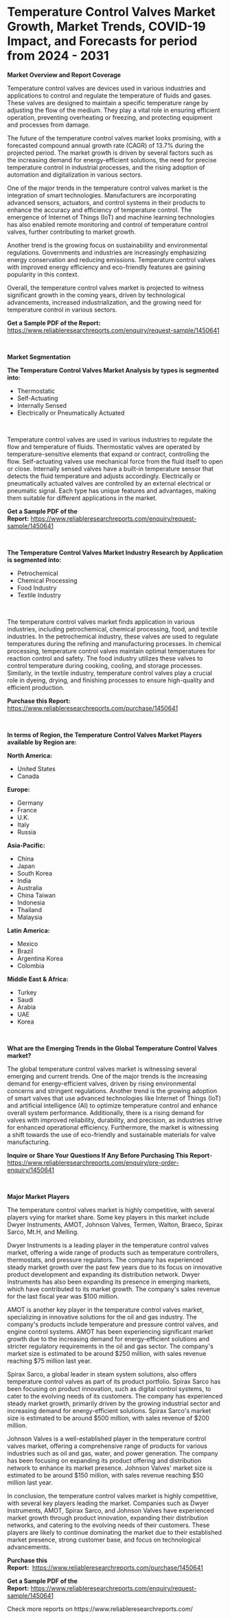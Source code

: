<p><h1>Temperature Control Valves Market Growth, Market Trends, COVID-19 Impact, and Forecasts for period from 2024 - 2031</h1></p><p><strong>Market Overview and Report Coverage</strong></p>
<p><p>Temperature control valves are devices used in various industries and applications to control and regulate the temperature of fluids and gases. These valves are designed to maintain a specific temperature range by adjusting the flow of the medium. They play a vital role in ensuring efficient operation, preventing overheating or freezing, and protecting equipment and processes from damage.</p><p>The future of the temperature control valves market looks promising, with a forecasted compound annual growth rate (CAGR) of 13.7% during the projected period. The market growth is driven by several factors such as the increasing demand for energy-efficient solutions, the need for precise temperature control in industrial processes, and the rising adoption of automation and digitalization in various sectors.</p><p>One of the major trends in the temperature control valves market is the integration of smart technologies. Manufacturers are incorporating advanced sensors, actuators, and control systems in their products to enhance the accuracy and efficiency of temperature control. The emergence of Internet of Things (IoT) and machine learning technologies has also enabled remote monitoring and control of temperature control valves, further contributing to market growth.</p><p>Another trend is the growing focus on sustainability and environmental regulations. Governments and industries are increasingly emphasizing energy conservation and reducing emissions. Temperature control valves with improved energy efficiency and eco-friendly features are gaining popularity in this context.</p><p>Overall, the temperature control valves market is projected to witness significant growth in the coming years, driven by technological advancements, increased industrialization, and the growing need for temperature control in various sectors.</p></p>
<p><strong>Get a Sample PDF of the Report:</strong> <a href="https://www.reliableresearchreports.com/enquiry/request-sample/1450641">https://www.reliableresearchreports.com/enquiry/request-sample/1450641</a></p>
<p>&nbsp;</p>
<p><strong>Market Segmentation</strong></p>
<p><strong>The Temperature Control Valves Market Analysis by types is segmented into:</strong></p>
<p><ul><li>Thermostatic</li><li>Self-Actuating</li><li>Internally Sensed</li><li>Electrically or Pneumatically Actuated</li></ul></p>
<p>&nbsp;</p>
<p><p>Temperature control valves are used in various industries to regulate the flow and temperature of fluids. Thermostatic valves are operated by temperature-sensitive elements that expand or contract, controlling the flow. Self-actuating valves use mechanical force from the fluid itself to open or close. Internally sensed valves have a built-in temperature sensor that detects the fluid temperature and adjusts accordingly. Electrically or pneumatically actuated valves are controlled by an external electrical or pneumatic signal. Each type has unique features and advantages, making them suitable for different applications in the market.</p></p>
<p><strong>Get a Sample PDF of the Report:</strong>&nbsp;<a href="https://www.reliableresearchreports.com/enquiry/request-sample/1450641">https://www.reliableresearchreports.com/enquiry/request-sample/1450641</a></p>
<p>&nbsp;</p>
<p><strong>The Temperature Control Valves Market Industry Research by Application is segmented into:</strong></p>
<p><ul><li>Petrochemical</li><li>Chemical Processing</li><li>Food Industry</li><li>Textile Industry</li></ul></p>
<p>&nbsp;</p>
<p><p>The temperature control valves market finds application in various industries, including petrochemical, chemical processing, food, and textile industries. In the petrochemical industry, these valves are used to regulate temperatures during the refining and manufacturing processes. In chemical processing, temperature control valves maintain optimal temperatures for reaction control and safety. The food industry utilizes these valves to control temperature during cooking, cooling, and storage processes. Similarly, in the textile industry, temperature control valves play a crucial role in dyeing, drying, and finishing processes to ensure high-quality and efficient production.</p></p>
<p><strong>Purchase this Report:</strong>&nbsp; <a href="https://www.reliableresearchreports.com/purchase/1450641">https://www.reliableresearchreports.com/purchase/1450641</a></p>
<p>&nbsp;</p>
<p><strong>In terms of Region, the Temperature Control Valves Market Players available by Region are:</strong></p>
<p>
    <p> <strong> North America: </strong>
        <ul>
            <li>United States</li>
            <li>Canada</li>
        </ul>
        </p> 
    <p> <strong> Europe: </strong>
        <ul>
            <li>Germany</li>
            <li>France</li>
            <li>U.K.</li>
            <li>Italy</li>
            <li>Russia</li>
        </ul>
        </p> 
    <p> <strong> Asia-Pacific: </strong>
        <ul>
            <li>China</li>
            <li>Japan</li>
            <li>South Korea</li>
            <li>India</li>
            <li>Australia</li>
            <li>China Taiwan</li>
            <li>Indonesia</li>
            <li>Thailand</li>
            <li>Malaysia</li>
        </ul>
        </p> 
    <p> <strong> Latin America: </strong>
        <ul>
            <li>Mexico</li>
            <li>Brazil</li>
            <li>Argentina Korea</li>
            <li>Colombia</li>
        </ul>
        </p> 
    <p> <strong> Middle East & Africa: </strong>
        <ul>
            <li>Turkey</li>
            <li>Saudi</li>
            <li>Arabia</li>
            <li>UAE</li>
            <li>Korea</li>
        </ul>
    </p>
    </p>
<p>&nbsp;</p>
<p><strong>What are the Emerging Trends in the Global Temperature Control Valves market?</strong></p>
<p><p>The global temperature control valves market is witnessing several emerging and current trends. One of the major trends is the increasing demand for energy-efficient valves, driven by rising environmental concerns and stringent regulations. Another trend is the growing adoption of smart valves that use advanced technologies like Internet of Things (IoT) and artificial intelligence (AI) to optimize temperature control and enhance overall system performance. Additionally, there is a rising demand for valves with improved reliability, durability, and precision, as industries strive for enhanced operational efficiency. Furthermore, the market is witnessing a shift towards the use of eco-friendly and sustainable materials for valve manufacturing.</p></p>
<p><strong>Inquire or Share Your Questions If Any Before Purchasing This Report</strong>- <a href="https://www.reliableresearchreports.com/enquiry/pre-order-enquiry/1450641">https://www.reliableresearchreports.com/enquiry/pre-order-enquiry/1450641</a></p>
<p>&nbsp;</p>
<p><strong>Major Market Players</strong></p>
<p><p>The temperature control valves market is highly competitive, with several players vying for market share. Some key players in this market include Dwyer Instruments, AMOT, Johnson Valves, Termen, Walton, Braeco, Spirax Sarco, Mt.H, and Melling.</p><p>Dwyer Instruments is a leading player in the temperature control valves market, offering a wide range of products such as temperature controllers, thermostats, and pressure regulators. The company has experienced steady market growth over the past few years due to its focus on innovative product development and expanding its distribution network. Dwyer Instruments has also been expanding its presence in emerging markets, which have contributed to its market growth. The company's sales revenue for the last fiscal year was $100 million.</p><p>AMOT is another key player in the temperature control valves market, specializing in innovative solutions for the oil and gas industry. The company's products include temperature and pressure control valves, and engine control systems. AMOT has been experiencing significant market growth due to the increasing demand for energy-efficient solutions and stricter regulatory requirements in the oil and gas sector. The company's market size is estimated to be around $250 million, with sales revenue reaching $75 million last year.</p><p>Spirax Sarco, a global leader in steam system solutions, also offers temperature control valves as part of its product portfolio. Spirax Sarco has been focusing on product innovation, such as digital control systems, to cater to the evolving needs of its customers. The company has experienced steady market growth, primarily driven by the growing industrial sector and increasing demand for energy-efficient solutions. Spirax Sarco's market size is estimated to be around $500 million, with sales revenue of $200 million.</p><p>Johnson Valves is a well-established player in the temperature control valves market, offering a comprehensive range of products for various industries such as oil and gas, water, and power generation. The company has been focusing on expanding its product offering and distribution network to enhance its market presence. Johnson Valves' market size is estimated to be around $150 million, with sales revenue reaching $50 million last year.</p><p>In conclusion, the temperature control valves market is highly competitive, with several key players leading the market. Companies such as Dwyer Instruments, AMOT, Spirax Sarco, and Johnson Valves have experienced market growth through product innovation, expanding their distribution networks, and catering to the evolving needs of their customers. These players are likely to continue dominating the market due to their established market presence, strong customer base, and focus on technological advancements.</p></p>
<p><strong>Purchase this Report:</strong>&nbsp;&nbsp;<a href="https://www.reliableresearchreports.com/purchase/1450641">https://www.reliableresearchreports.com/purchase/1450641</a></p>
<p></p>
<p><strong>Get a Sample PDF of the Report:</strong>&nbsp;<a href="https://www.reliableresearchreports.com/enquiry/request-sample/1450641">https://www.reliableresearchreports.com/enquiry/request-sample/1450641</a></p>
<p>Check more reports on https://www.reliableresearchreports.com/</p>